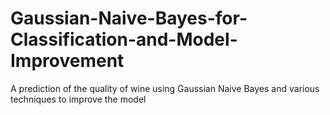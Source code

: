 # Gaussian-Naive-Bayes-for-Classification-and-Model-Improvement
A prediction of the quality of wine using Gaussian Naive Bayes and various techniques to improve the model
